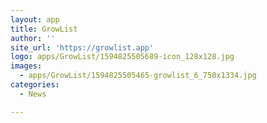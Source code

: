 ```yaml
---
layout: app
title: GrowList
author: ''
site_url: 'https://growlist.app'
logo: apps/GrowList/1594825505689-icon_128x128.jpg
images:
  - apps/GrowList/1594825505465-growlist_6_750x1334.jpg
categories:
  - News

---
```



